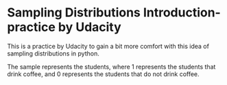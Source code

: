 # Sampling Distributions Introduction- practice by Udacity
This is a practice by Udacity to gain a bit more comfort with this idea of sampling distributions in python.

The sample represents the students, where 1 represents the students that drink coffee, and 0 represents the students that do not drink coffee.

